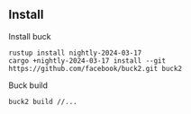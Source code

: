 
## Install
Install buck

```
rustup install nightly-2024-03-17
cargo +nightly-2024-03-17 install --git https://github.com/facebook/buck2.git buck2
```

Buck build

```
buck2 build //...
```

